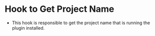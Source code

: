 # Hook to Get Project Name

- This hook is responsible to get the project name that is running the plugin installed.